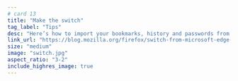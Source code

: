 ```yaml
---
# card 13
title: "Make the switch"
tag_label: "Tips"
desc: "Here’s how to import your bookmarks, history and passwords from Microsoft Edge to Firefox in a few minutes."
link_url: "https://blog.mozilla.org/firefox/switch-from-microsoft-edge-to-firefox/?utm_source=www.mozilla.org&utm_medium=referral&utm_campaign=homepage&utm_content=card"
size: "medium"
image: "switch.jpg"
aspect_ratio: "3-2"
include_highres_image: true
---
```

